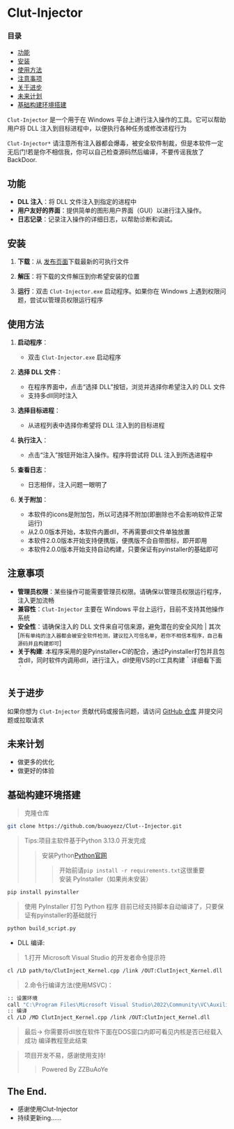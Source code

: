 # **Clut-Injector**
### 目录

- [功能](#功能)
- [安装](#安装)
- [使用方法](#使用方法)
- [注意事项](#注意事项)
- [关于进步](#关于进步)
- [未来计划](#未来计划)
- [基础构建环境搭建](#基础构建环境搭建)

`Clut-Injector` 是一个用于在 Windows 平台上进行注入操作的工具。它可以帮助用户将 DLL 注入到目标进程中，以便执行各种任务或修改进程行为

`Clut-Injector*` 请注意所有注入器都会爆毒，被安全软件制裁，但是本软件一定无后门!若是你不相信我，你可以自己检查源码然后编译，不要传谣我放了BackDoor.

## 功能

- **DLL 注入**：将 DLL 文件注入到指定的进程中
- **用户友好的界面**：提供简单的图形用户界面（GUI）以进行注入操作。
- **日志记录**：记录注入操作的详细日志，以帮助诊断和调试。

## 安装

1. **下载**：从 [发布页面](https://github.com/buaoyezz/Clut-Injector/releases/)下载最新的可执行文件
   
2. **解压**：将下载的文件解压到你希望安装的位置

3. **运行**：双击 `Clut-Injector.exe` 启动程序。如果你在 Windows 上遇到权限问题，尝试以管理员权限运行程序

## 使用方法

1. **启动程序**：
   - 双击 `Clut-Injector.exe` 启动程序
   
2. **选择 DLL 文件**：
   - 在程序界面中，点击“选择 DLL”按钮，浏览并选择你希望注入的 DLL 文件
   - 支持多dll同时注入

3. **选择目标进程**：
   - 从进程列表中选择你希望将 DLL 注入到的目标进程

4. **执行注入**：
   - 点击“注入”按钮开始注入操作。程序将尝试将 DLL 注入到所选进程中

5. **查看日志**：
   - 日志相伴，注入问题一眼明了

6. **关于附加**：
   - 本软件的icons是附加包，所以可选择不附加(即删除也不会影响软件正常运行)
   - 从2.0.0版本开始，本软件内置dll，不再需要dll文件单独放置
   - 本软件2.0.0版本开始支持便携版，便携版不会自带图标，即开即用
   - 本软件2.0.0版本开始支持自动构建，只要保证有pyinstaller的基础即可


## 注意事项

- **管理员权限**：某些操作可能需要管理员权限。请确保以管理员权限运行程序，注入更加流畅
- **兼容性**：`Clut-Injector` 主要在 Windows 平台上运行，目前不支持其他操作系统
- **安全性**：请确保注入的 DLL 文件来自可信来源，避免潜在的安全风险 | 其次[`所有单纯的注入器都会被安全软件检测，建议拉入可信名单`，`若你不相信本程序，自己看源码并且构建即可`]
- **关于构建**: 本程序采用的是Pyinstaller+Cl的配合，通过Pyinstaller打包并且包含dll，同时软件内调用dll，进行注入，dll使用VS的cl工具构建｀详细看下面｀

## 关于进步

如果你想为 `Clut-Injector` 贡献代码或报告问题，请访问 [GitHub 仓库](https://github.com/buaoyezz/Clut-Injector/) 并提交问题或拉取请求

## 未来计划
 - 做更多的优化
 - 做更好的体验

## 基础构建环境搭建
> 克隆仓库
```bash
git clone https://github.com/buaoyezz/Clut--Injector.git
```
> Tips:项目主软件基于Python 3.13.0 开发完成
>> 安装Python[Python官网](https://python.org/)
>>> 开始前请`pip install -r requirements.txt`这很重要<br>
> 安装 PyInstaller（如果尚未安装）
```bash
pip install pyinstaller
```
> 使用 PyInstaller 打包 Python 程序
> 目前已经支持脚本自动编译了，只要保证有pyinstaller的基础就行
```bash
python build_script.py
```
+ DLL 编译:
> 1.打开 Microsoft Visual Studio 的开发者命令提示符
```bash
cl /LD path/to/ClutInject_Kernel.cpp /link /OUT:ClutInject_Kernel.dll
```
> 2.命令行编译方法(使用MSVC)：
```bash
:: 设置环境
call "C:\Program Files\Microsoft Visual Studio\2022\Community\VC\Auxiliary\Build\vcvars64.bat"
:: 编译
cl /LD /MD ClutInject_Kernel.cpp /link /OUT:ClutInject_Kernel.dll
```
> 最后-> 你需要将dll放在软件下面在DOS窗口内即可看见内核是否已经载入成功
> 编译教程至此结束

> 项目开发不易，感谢使用支持!
>> Powered By ZZBuAoYe
## The End.
+ 感谢使用Clut-Injector
+ 持续更新ing......
